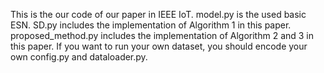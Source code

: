 This is the our code of our paper in IEEE IoT. 
model.py is the used basic ESN.
SD.py includes the implementation of Algorithm 1 in this paper.
proposed_method.py includes the implementation of Algorithm 2 and 3 in this paper.
If you want to run your own dataset, you should encode your own config.py and dataloader.py.

